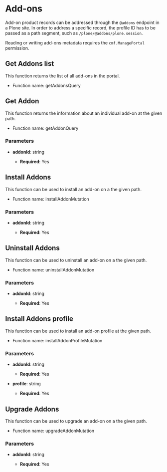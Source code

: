 # Add-ons

Add-on product records can be addressed through the `@addons` endpoint in a Plone site.
In order to address a specific record, the profile ID has to be passed as a path segment, such as `/plone/@addons/plone.session`.

Reading or writing add-ons metadata requires the `cmf.ManagePortal` permission.

## Get Addons list

This function returns the list of all add-ons in the portal.

- Function name: getAddonsQuery

## Get Addon

This function returns the information about an individual add-on at the given path.

- Function name: getAddonQuery

### Parameters

- **addonId**: string

  - **Required**: Yes

## Install Addons

This function can be used to install an add-on on a the given path.

- Function name: installAddonMutation

### Parameters

- **addonId**: string

  - **Required**: Yes

## Uninstall Addons

This function can be used to uninstall an add-on on a the given path.

- Function name: uninstallAddonMutation

### Parameters

- **addonId**: string

  - **Required**: Yes

## Install Addons profile

This function can be used to install an add-on profile at the given path.

- Function name: installAddonProfileMutation

### Parameters

- **addonId**: string

  - **Required**: Yes

- **profile**: string

  - **Required**: Yes

## Upgrade Addons

This function can be used to upgrade an add-on on a the given path.

- Function name: upgradeAddonMutation

### Parameters

- **addonId**: string

  - **Required**: Yes
